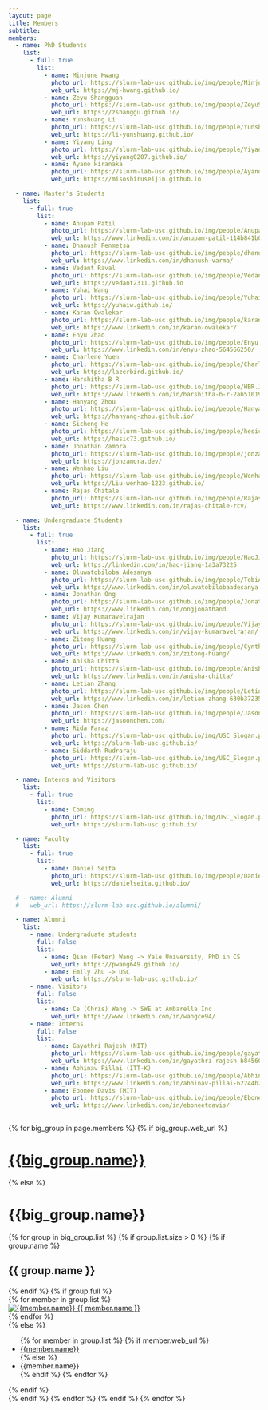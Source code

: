 ```yaml
---
layout: page
title: Members
subtitle:
members:
  - name: PhD Students
    list:
      - full: true
        list:
          - name: Minjune Hwang
            photo_url: https://slurm-lab-usc.github.io/img/people/MinjuneHwang.png
            web_url: https://mj-hwang.github.io/
          - name: Zeyu Shangguan
            photo_url: https://slurm-lab-usc.github.io/img/people/ZeyuShangguan.jpeg
            web_url: https://zshanggu.github.io/
          - name: Yunshuang Li
            photo_url: https://slurm-lab-usc.github.io/img/people/Yunshuang.jpeg
            web_url: https://li-yunshuang.github.io/
          - name: Yiyang Ling
            photo_url: https://slurm-lab-usc.github.io/img/people/Yiyang.jpg
            web_url: https://yiyang0207.github.io/
          - name: Ayano Hiranaka
            photo_url: https://slurm-lab-usc.github.io/img/people/AyanoHiranaka.jpg
            web_url: https://misoshiruseijin.github.io

  - name: Master's Students
    list:
      - full: true
        list:
          - name: Anupam Patil
            photo_url: https://slurm-lab-usc.github.io/img/people/AnupamPatil.jpeg
            web_url: https://www.linkedin.com/in/anupam-patil-114b841b0/
          - name: Dhanush Penmetsa
            photo_url: https://slurm-lab-usc.github.io/img/people/dhanush_varma.jpg
            web_url: https://www.linkedin.com/in/dhanush-varma/
          - name: Vedant Raval
            photo_url: https://slurm-lab-usc.github.io/img/people/VedantRaval.jpeg
            web_url: https://vedant2311.github.io
          - name: Yuhai Wang
            photo_url: https://slurm-lab-usc.github.io/img/people/Yuhai.jpg
            web_url: https://yuhaiw.github.io/
          - name: Karan Owalekar
            photo_url: https://slurm-lab-usc.github.io/img/people/karanOwalekar.jpg
            web_url: https://www.linkedin.com/in/karan-owalekar/
          - name: Enyu Zhao
            photo_url: https://slurm-lab-usc.github.io/img/people/Enyu.jpeg
            web_url: https://www.linkedin.com/in/enyu-zhao-564566250/
          - name: Charlene Yuen
            photo_url: https://slurm-lab-usc.github.io/img/people/Charlene.jpg
            web_url: https://lazerbird.github.io/
          - name: Harshitha B R
            photo_url: https://slurm-lab-usc.github.io/img/people/HBR.JPG
            web_url: https://www.linkedin.com/in/harshitha-b-r-2ab510190/
          - name: Hanyang Zhou
            photo_url: https://slurm-lab-usc.github.io/img/people/HanyangZHOU.png
            web_url: https://hanyang-zhou.github.io/
          - name: Sicheng He
            photo_url: https://slurm-lab-usc.github.io/img/people/hesicheng.jpg
            web_url: https://hesic73.github.io/
          - name: Jonathan Zamora
            photo_url: https://slurm-lab-usc.github.io/img/people/jonzamora.jpg
            web_url: https://jonzamora.dev/
          - name: Wenhao Liu
            photo_url: https://slurm-lab-usc.github.io/img/people/WenhaoLiu.jpg
            web_url: https://Liu-wenhao-1223.github.io/
          - name: Rajas Chitale
            photo_url: https://slurm-lab-usc.github.io/img/people/RajasChitale.JPG
            web_url: https://www.linkedin.com/in/rajas-chitale-rcv/

  - name: Undergraduate Students
    list:
      - full: true
        list:
          - name: Hao Jiang
            photo_url: https://slurm-lab-usc.github.io/img/people/HaoJiang.jpeg
            web_url: https://linkedin.com/in/hao-jiang-1a3a73225
          - name: Oluwatobiloba Adesanya
            photo_url: https://slurm-lab-usc.github.io/img/people/TobiAdesanya.jpeg
            web_url: https://www.linkedin.com/in/oluwatobilobaadesanya
          - name: Jonathan Ong
            photo_url: https://slurm-lab-usc.github.io/img/people/JonathanOng.jpg
            web_url: https://www.linkedin.com/in/ongjonathand
          - name: Vijay Kumaravelrajan
            photo_url: https://slurm-lab-usc.github.io/img/people/VijayKumaravelrajan.jpg
            web_url: https://www.linkedin.com/in/vijay-kumaravelrajan/
          - name: Zitong Huang
            photo_url: https://slurm-lab-usc.github.io/img/people/Cynthia.jpeg
            web_url: https://www.linkedin.com/in/zitong-huang/
          - name: Anisha Chitta
            photo_url: https://slurm-lab-usc.github.io/img/people/AnishaChitta.jpeg
            web_url: https://www.linkedin.com/in/anisha-chitta/
          - name: Letian Zhang
            photo_url: https://slurm-lab-usc.github.io/img/people/LetianZhang.jpeg
            web_url: https://www.linkedin.com/in/letian-zhang-630b37235/
          - name: Jason Chen
            photo_url: https://slurm-lab-usc.github.io/img/people/JasonChen.jpeg
            web_url: https://jasoonchen.com/
          - name: Rida Faraz
            photo_url: https://slurm-lab-usc.github.io/img/USC_Slogan.png
            web_url: https://slurm-lab-usc.github.io/
          - name: Siddarth Rudraraju
            photo_url: https://slurm-lab-usc.github.io/img/USC_Slogan.png
            web_url: https://slurm-lab-usc.github.io/

  - name: Interns and Visitors
    list:
      - full: true
        list:
          - name: Coming
            photo_url: https://slurm-lab-usc.github.io/img/USC_Slogan.png
            web_url: https://slurm-lab-usc.github.io/

  - name: Faculty
    list:
      - full: true
        list:
          - name: Daniel Seita
            photo_url: https://slurm-lab-usc.github.io/img/people/Daniel_2023_square.png
            web_url: https://danielseita.github.io/

  # - name: Alumni
  #   web_url: https://slurm-lab-usc.github.io/alumni/

  - name: Alumni
    list:
      - name: Undergraduate students
        full: False
        list:
          - name: Qian (Peter) Wang -> Yale University, PhD in CS
            web_url: https://pwang649.github.io/
          - name: Emily Zhu -> USC
            web_url: https://slurm-lab-usc.github.io/
      - name: Visitors
        full: False
        list:
          - name: Ce (Chris) Wang -> SWE at Ambarella Inc
            web_url: https://www.linkedin.com/in/wangce94/
      - name: Interns
        full: False
        list:
          - name: Gayathri Rajesh (NIT)
            photo_url: https://slurm-lab-usc.github.io/img/people/gayathri.jpg
            web_url: https://www.linkedin.com/in/gayathri-rajesh-b84560228/
          - name: Abhinav Pillai (ITT-K)
            photo_url: https://slurm-lab-usc.github.io/img/people/Abhinav_Pillai.jpg
            web_url: https://www.linkedin.com/in/abhinav-pillai-62244b237
          - name: Ebonee Davis (MIT)
            photo_url: https://slurm-lab-usc.github.io/img/people/EboneeDavis.jpeg
            web_url: https://www.linkedin.com/in/eboneetdavis/
---
```


<div class="row">
  {% for big_group in page.members %}
    {% if big_group.web_url %}
      <h1> <a href="{{big_group.web_url}}"> {{big_group.name}} </a> </h1>
    {% else %}
      <h1> {{big_group.name}} </h1>
      {% for group in big_group.list %}
        {% if group.list.size > 0 %}
          {% if group.name %}
            <h2 style="text-align: left; margin-bottom: 20px;"> {{ group.name }} </h2>
          {% endif %}
          {% if group.full %}
          <div class="row member-row">
            {% for member in group.list %}
              <div class="col-xl-3 col-lg-3 col-md-3 text-center col-sm-6 col-xs-6 member-col">
                <a target="_blank" href="{{ member.web_url }}">
                  <img class="img-responsive" src="{{ member.photo_url }}" alt="{{member.name}}">
                </a>
                <a target="_blank" href="{{ member.web_url }}">
                  {{ member.name }}
                </a>
              </div>
            {% endfor %}
          </div>
          {% else %}
            <ul>
              {% for member in group.list %}
                {% if member.web_url %}
                  <li><a href="{{member.web_url}}"> {{member.name}} </a></li>
                {% else %}
                  <li><a> {{member.name}} </a></li>
                {% endif %}
              {% endfor %}
            </ul>
          {% endif %}
        <br>
        {% endif %}
      {% endfor %}
    {% endif %}
  {% endfor %}
</div>
